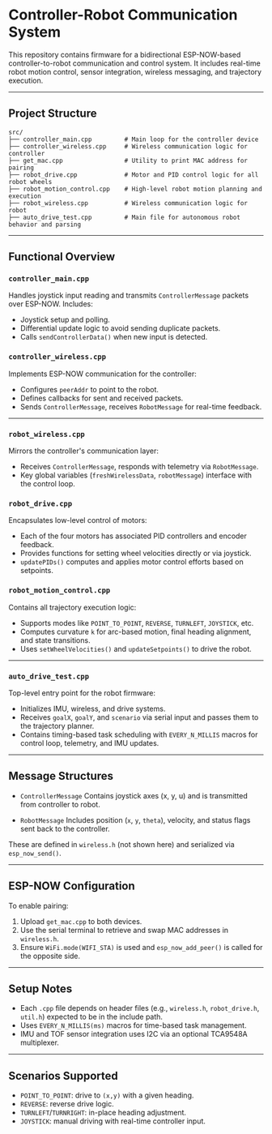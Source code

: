 # Controller-Robot Communication System

This repository contains firmware for a bidirectional ESP-NOW-based controller-to-robot communication and control system. It includes real-time robot motion control, sensor integration, wireless messaging, and trajectory execution.

---

## Project Structure

```
src/
├── controller_main.cpp         # Main loop for the controller device
├── controller_wireless.cpp     # Wireless communication logic for controller
├── get_mac.cpp                 # Utility to print MAC address for pairing
├── robot_drive.cpp             # Motor and PID control logic for all robot wheels
├── robot_motion_control.cpp    # High-level robot motion planning and execution
├── robot_wireless.cpp          # Wireless communication logic for robot
├── auto_drive_test.cpp         # Main file for autonomous robot behavior and parsing
```

---

## Functional Overview

### `controller_main.cpp`

Handles joystick input reading and transmits `ControllerMessage` packets over ESP-NOW. Includes:

* Joystick setup and polling.
* Differential update logic to avoid sending duplicate packets.
* Calls `sendControllerData()` when new input is detected.

### `controller_wireless.cpp`

Implements ESP-NOW communication for the controller:

* Configures `peerAddr` to point to the robot.
* Defines callbacks for sent and received packets.
* Sends `ControllerMessage`, receives `RobotMessage` for real-time feedback.

---

### `robot_wireless.cpp`

Mirrors the controller's communication layer:

* Receives `ControllerMessage`, responds with telemetry via `RobotMessage`.
* Key global variables (`freshWirelessData`, `robotMessage`) interface with the control loop.

### `robot_drive.cpp`

Encapsulates low-level control of motors:

* Each of the four motors has associated PID controllers and encoder feedback.
* Provides functions for setting wheel velocities directly or via joystick.
* `updatePIDs()` computes and applies motor control efforts based on setpoints.

### `robot_motion_control.cpp`

Contains all trajectory execution logic:

* Supports modes like `POINT_TO_POINT`, `REVERSE`, `TURNLEFT`, `JOYSTICK`, etc.
* Computes curvature `k` for arc-based motion, final heading alignment, and state transitions.
* Uses `setWheelVelocities()` and `updateSetpoints()` to drive the robot.

---

### `auto_drive_test.cpp`

Top-level entry point for the robot firmware:

* Initializes IMU, wireless, and drive systems.
* Receives `goalX`, `goalY`, and `scenario` via serial input and passes them to the trajectory planner.
* Contains timing-based task scheduling with `EVERY_N_MILLIS` macros for control loop, telemetry, and IMU updates.

---

## Message Structures

* `ControllerMessage`
  Contains joystick axes (x, y, u) and is transmitted from controller to robot.

* `RobotMessage`
  Includes position (`x`, `y`, `theta`), velocity, and status flags sent back to the controller.

These are defined in `wireless.h` (not shown here) and serialized via `esp_now_send()`.

---

## ESP-NOW Configuration

To enable pairing:

1. Upload `get_mac.cpp` to both devices.
2. Use the serial terminal to retrieve and swap MAC addresses in `wireless.h`.
3. Ensure `WiFi.mode(WIFI_STA)` is used and `esp_now_add_peer()` is called for the opposite side.

---

## Setup Notes

* Each `.cpp` file depends on header files (e.g., `wireless.h`, `robot_drive.h`, `util.h`) expected to be in the include path.
* Uses `EVERY_N_MILLIS(ms)` macros for time-based task management.
* IMU and TOF sensor integration uses I2C via an optional TCA9548A multiplexer.

---

## Scenarios Supported

* `POINT_TO_POINT`: drive to `(x,y)` with a given heading.
* `REVERSE`: reverse drive logic.
* `TURNLEFT`/`TURNRIGHT`: in-place heading adjustment.
* `JOYSTICK`: manual driving with real-time controller input.

